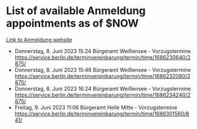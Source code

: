 # List of available Anmeldung appointments as of $NOW
[Link to Anmeldung website](https://service.berlin.de/terminvereinbarung/termin/tag.php?termin=1&anliegen[]=120686&dienstleisterlist=122210,122217,327316,122219,327312,122227,327314,122231,327346,122243,327348,122254,122252,329742,122260,329745,122262,329748,122271,327278,122273,327274,122277,327276,330436,122280,327294,122282,327290,122284,327292,122291,327270,122285,327266,122286,327264,122296,327268,150230,329760,122297,327286,122294,327284,122312,329763,122314,329775,122304,327330,122311,327334,122309,327332,317869,122281,327352,122279,329772,122283,122276,327324,122274,327326,122267,329766,122246,327318,122251,327320,122257,327322,122208,327298,122226,327300&herkunft=http%3A%2F%2Fservice.berlin.de%2Fdienstleistung%2F120686%2F)
- Donnerstag, 8. Juni 2023 15:24 Bürgeramt Weißensee - Vorzugstermine https://service.berlin.de/terminvereinbarung/termin/time/1686230640/2875/
- Donnerstag, 8. Juni 2023 15:48 Bürgeramt Weißensee - Vorzugstermine https://service.berlin.de/terminvereinbarung/termin/time/1686232080/2875/
- Donnerstag, 8. Juni 2023 16:24 Bürgeramt Weißensee - Vorzugstermine https://service.berlin.de/terminvereinbarung/termin/time/1686234240/2875/
- Freitag, 9. Juni 2023 11:06 Bürgeramt Helle Mitte - Vorzugstermine https://service.berlin.de/terminvereinbarung/termin/time/1686301560/841/
